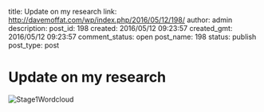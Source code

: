 title: Update on my research
link: http://davemoffat.com/wp/index.php/2016/05/12/198/
author: admin
description: 
post_id: 198
created: 2016/05/12 09:23:57
created_gmt: 2016/05/12 09:23:57
comment_status: open
post_name: 198
status: publish
post_type: post

# Update on my research

![Stage1Wordcloud](/wp-content/uploads/2016/05/Stage1Wordcloud.jpg)